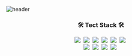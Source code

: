 ![header](https://capsule-render.vercel.app/api?type=waving&animation=fadeIn&color=gradient&customColorList=27&height=200&section=header&text=Gayoung%20Jo&fontColor=ffffff&fontSize=40&fontAlign=60&fontAlignY=35&desc=Hello,World🐱%20I'm&ddescSize=20&descAlign=37&descAlignY=35)



<h3 align="center">🛠 Tect Stack 🛠</h3>

<p align = "center">
  <img src="https://img.shields.io/badge/JavaScript-05122A?style=flat-square&logo=C%2B%2B&logoColor=white"/></a>&nbsp 
  <img src="https://img.shields.io/badge/-HTML-05122A?style=flat-square&logo=C&logoColor=white"/></a>&nbsp 
  <img src="https://img.shields.io/badge/-CSS-05122A?style=flat-square&logo=Python&logoColor=white"/></a>&nbsp 
  <img src="https://img.shields.io/badge/-Git-05122A?style=flat-square&logo=Java&logoColor=white"/></a>&nbsp 
  <img src="https://img.shields.io/badge/-GitHub-05122A?style=flat-square&logo=Arduino&logoColor=white"/></a>&nbsp 
  <img src="https://img.shields.io/badge/-React-05122A?style=flat-square&logo=MySQL&logoColor=white"/></a>&nbsp 
<br>
  <img src="https://img.shields.io/badge/-Node.js-05122A?style=flat-square&logo=PHP&logoColor=white"/></a>&nbsp
  <img src="https://img.shields.io/badge/-Illustrator-05122A?style=flat-square&logo=spring&logoColor=white"/></a>&nbsp  
  <img src="https://img.shields.io/badge/-Photoshop-05122A?style=flat-square&logo=amazon&logoColor=black"/></a>&nbsp 
  <img src="https://img.shields.io/badge/Figma-05122A?style=flat-square&logo=amazon&logoColor=black"/></a>&nbsp 
</p>
